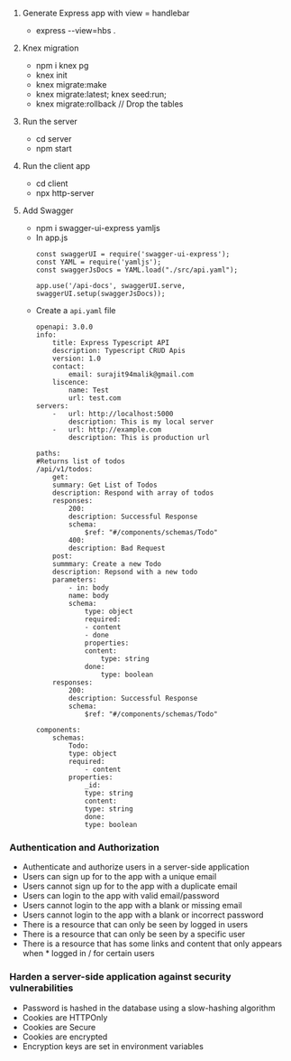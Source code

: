 1. Generate Express app with view = handlebar
    - express --view=hbs .
2. Knex migration
    - npm i knex pg
    - knex init
    - knex migrate:make <migration-name>
    - knex migrate:latest; knex seed:run;
    - knex migrate:rollback                     // Drop the tables
3. Run the server
    - cd server
    - npm start
4. Run the client app
    - cd client
    - npx http-server

5. Add Swagger
    - npm i swagger-ui-express yamljs
    - In app.js
        ```
        const swaggerUI = require('swagger-ui-express');
        const YAML = require('yamljs');
        const swaggerJsDocs = YAML.load("./src/api.yaml");

        app.use('/api-docs', swaggerUI.serve, swaggerUI.setup(swaggerJsDocs));
        ```
    - Create a `api.yaml` file
        ```
        openapi: 3.0.0
        info:
            title: Express Typescript API
            description: Typescript CRUD Apis
            version: 1.0
            contact:
                email: surajit94malik@gmail.com
            liscence:
                name: Test
                url: test.com
        servers:
            -   url: http://localhost:5000
                description: This is my local server
            -   url: http://example.com
                description: This is production url

        paths:
        #Returns list of todos
        /api/v1/todos:
            get:
            summary: Get List of Todos
            description: Respond with array of todos
            responses:
                200:
                description: Successful Response
                schema:
                    $ref: "#/components/schemas/Todo"
                400:
                description: Bad Request
            post:
            summmary: Create a new Todo
            description: Repsond with a new todo
            parameters:
                - in: body
                name: body
                schema:
                    type: object
                    required:
                    - content
                    - done
                    properties:
                    content:
                        type: string
                    done:
                        type: boolean
            responses:
                200:
                description: Successful Response
                schema:
                    $ref: "#/components/schemas/Todo"
        
        components:
            schemas:
                Todo:
                type: object
                required:
                    - content
                properties:
                    _id:
                    type: string
                    content:
                    type: string
                    done:
                    type: boolean
        ```

### Authentication and Authorization
 * Authenticate and authorize users in a server-side application
 * Users can sign up for to the app with a unique email
 * Users cannot sign up for to the app with a duplicate email
 * Users can login to the app with valid email/password
 * Users cannot login to the app with a blank or missing email
 * Users cannot login to the app with a blank or incorrect password
 * There is a resource that can only be seen by logged in users
 * There is a resource that can only be seen by a specific user
 * There is a resource that has some links and content that only appears when * logged in / for certain users
### Harden a server-side application against security vulnerabilities
 * Password is hashed in the database using a slow-hashing algorithm
 * Cookies are HTTPOnly
 * Cookies are Secure
 * Cookies are encrypted
 * Encryption keys are set in environment variables

